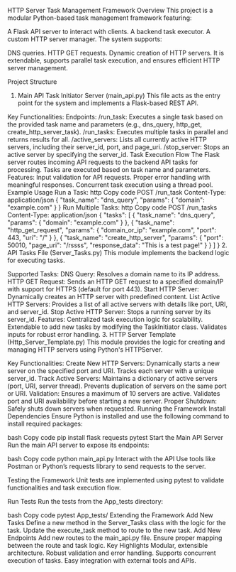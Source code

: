 HTTP Server Task Management Framework
Overview
This project is a modular Python-based task management framework featuring:

A Flask API server to interact with clients.
A backend task executor.
A custom HTTP server manager.
The system supports:

DNS queries.
HTTP GET requests.
Dynamic creation of HTTP servers.
It is extendable, supports parallel task execution, and ensures efficient HTTP server management.

Project Structure
1. Main API Task Initiator Server (main_api.py)
This file acts as the entry point for the system and implements a Flask-based REST API.

Key Functionalities:
Endpoints:
/run_task: Executes a single task based on the provided task name and parameters (e.g., dns_query, http_get, create_http_server_task).
/run_tasks: Executes multiple tasks in parallel and returns results for all.
/active_servers: Lists all currently active HTTP servers, including their server_id, port, and page_uri.
/stop_server: Stops an active server by specifying the server_id.
Task Execution Flow
The Flask server routes incoming API requests to the backend API tasks for processing.
Tasks are executed based on task name and parameters.
Features:
Input validation for API requests.
Proper error handling with meaningful responses.
Concurrent task execution using a thread pool.
Example Usage
Run a Task:
http
Copy code
POST /run_task
Content-Type: application/json
{
  "task_name": "dns_query",
  "params": {
    "domain": "example.com"
  }
}
Run Multiple Tasks:
http
Copy code
POST /run_tasks
Content-Type: application/json
{
  "tasks": [
    {
      "task_name": "dns_query",
      "params": { "domain": "example.com" }
    },
    {
      "task_name": "http_get_request",
      "params": { 
        "domain_or_ip": "example.com", 
        "port": 443, 
        "uri": "/" 
      }
    },
    {
      "task_name": "create_http_server",
      "params": { 
        "port": 50010, 
        "page_uri": "/rssss", 
        "response_data": "This is a test page!" 
      }
    }
  ]
}
2. API Tasks File (Server_Tasks.py)
This module implements the backend logic for executing tasks.

Supported Tasks:
DNS Query: Resolves a domain name to its IP address.
HTTP GET Request: Sends an HTTP GET request to a specified domain/IP with support for HTTPS (default for port 443).
Start HTTP Server: Dynamically creates an HTTP server with predefined content.
List Active HTTP Servers: Provides a list of all active servers with details like port, URI, and server_id.
Stop Active HTTP Server: Stops a running server by its server_id.
Features:
Centralized task execution logic for scalability.
Extendable to add new tasks by modifying the TaskInitiator class.
Validates inputs for robust error handling.
3. HTTP Server Template (Http_Server_Template.py)
This module provides the logic for creating and managing HTTP servers using Python's HTTPServer.

Key Functionalities:
Create New HTTP Servers:
Dynamically starts a new server on the specified port and URI.
Tracks each server with a unique server_id.
Track Active Servers:
Maintains a dictionary of active servers (port, URI, server thread).
Prevents duplication of servers on the same port or URI.
Validation:
Ensures a maximum of 10 servers are active.
Validates port and URI availability before starting a new server.
Proper Shutdown:
Safely shuts down servers when requested.
Running the Framework
Install Dependencies
Ensure Python is installed and use the following command to install required packages:

bash
Copy code
pip install flask requests pytest
Start the Main API Server
Run the main API server to expose its endpoints:

bash
Copy code
python main_api.py
Interact with the API
Use tools like Postman or Python’s requests library to send requests to the server.

Testing the Framework
Unit tests are implemented using pytest to validate functionalities and task execution flow.

Run Tests
Run the tests from the App_tests directory:

bash
Copy code
pytest App_tests/
Extending the Framework
Add New Tasks
Define a new method in the Server_Tasks class with the logic for the task.
Update the execute_task method to route to the new task.
Add New Endpoints
Add new routes to the main_api.py file.
Ensure proper mapping between the route and task logic.
Key Highlights
Modular, extensible architecture.
Robust validation and error handling.
Supports concurrent execution of tasks.
Easy integration with external tools and APIs.
